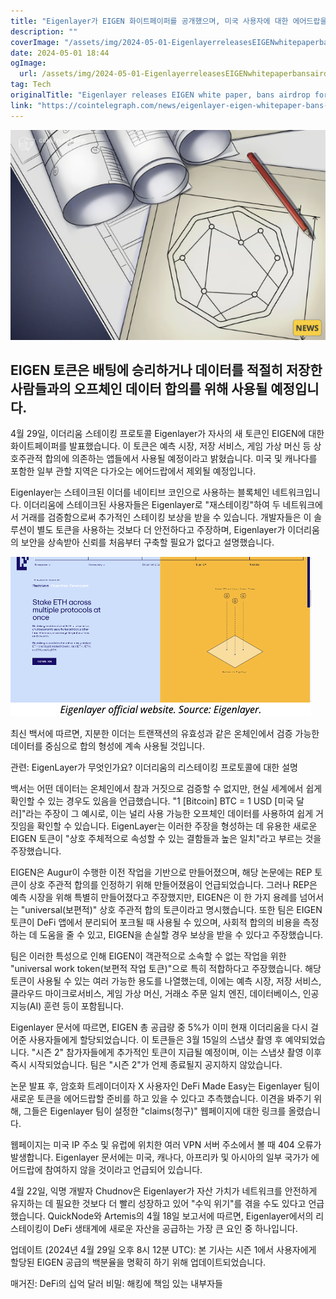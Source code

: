 ```yaml
---
title: "Eigenlayer가 EIGEN 화이트페이퍼를 공개했으며, 미국 사용자에 대한 에어드랍을 금지했습니다"
description: ""
coverImage: "/assets/img/2024-05-01-EigenlayerreleasesEIGENwhitepaperbansairdropforUSusers_thumbnail.png"
date: 2024-05-01 18:44
ogImage: 
  url: /assets/img/2024-05-01-EigenlayerreleasesEIGENwhitepaperbansairdropforUSusers_thumbnail.png
tag: Tech
originalTitle: "Eigenlayer releases EIGEN white paper, bans airdrop for US users"
link: "https://cointelegraph.com/news/eigenlayer-eigen-whitepaper-bans-airdrop-us-users"
---
```



![EIGEN token thumbnail](/assets/img/2024-05-01-EigenlayerreleasesEIGENwhitepaperbansairdropforUSusers_thumbnail.png)

## EIGEN 토큰은 배팅에 승리하거나 데이터를 적절히 저장한 사람들과의 오프체인 데이터 합의를 위해 사용될 예정입니다.

4월 29일, 이더리움 스테이킹 프로토콜 Eigenlayer가 자사의 새 토큰인 EIGEN에 대한 화이트페이퍼를 발표했습니다. 이 토큰은 예측 시장, 저장 서비스, 게임 가상 머신 등 상호주관적 합의에 의존하는 앱들에서 사용될 예정이라고 밝혔습니다. 미국 및 캐나다를 포함한 일부 관할 지역은 다가오는 에어드랍에서 제외될 예정입니다.

Eigenlayer는 스테이크된 이더를 네이티브 코인으로 사용하는 블록체인 네트워크입니다. 이더리움에 스테이크된 사용자들은 Eigenlayer로 "재스테이킹"하여 두 네트워크에서 거래를 검증함으로써 추가적인 스테이킹 보상을 받을 수 있습니다. 개발자들은 이 솔루션이 별도 토큰을 사용하는 것보다 더 안전하다고 주장하며, Eigenlayer가 이더리움의 보안을 상속받아 신뢰를 처음부터 구축할 필요가 없다고 설명했습니다.



![EigenLayer Whitepaper](/assets/img/2024-05-01-EigenlayerreleasesEIGENwhitepaperbansairdropforUSusers_0.png)

최신 백서에 따르면, 지분한 이더는 트랜잭션의 유효성과 같은 온체인에서 검증 가능한 데이터를 중심으로 합의 형성에 계속 사용될 것입니다.

관련: EigenLayer가 무엇인가요? 이더리움의 리스테이킹 프로토콜에 대한 설명

백서는 어떤 데이터는 온체인에서 참과 거짓으로 검증할 수 없지만, 현실 세계에서 쉽게 확인할 수 있는 경우도 있음을 언급했습니다. "1 [Bitcoin] BTC = 1 USD [미국 달러]"라는 주장이 그 예시로, 이는 널리 사용 가능한 오프체인 데이터를 사용하여 쉽게 거짓임을 확인할 수 있습니다. EigenLayer는 이러한 주장을 형성하는 데 유용한 새로운 EIGEN 토큰이 "상호 주체적으로 속성할 수 있는 결함들과 높은 일치"라고 부르는 것을 주장했습니다.



EIGEN은 Augur이 수행한 이전 작업을 기반으로 만들어졌으며, 해당 논문에는 REP 토큰이 상호 주관적 합의를 인정하기 위해 만들어졌음이 언급되었습니다. 그러나 REP은 예측 시장을 위해 특별히 만들어졌다고 주장했지만, EIGEN은 이 한 가지 용례를 넘어서는 "universal(보편적)" 상호 주관적 합의 토큰이라고 명시했습니다. 또한 팀은 EIGEN 토큰이 DeFi 앱에서 분리되어 포크될 때 사용될 수 있으며, 사회적 합의의 비용을 측정하는 데 도움을 줄 수 있고, EIGEN을 손실할 경우 보상을 받을 수 있다고 주장했습니다.

팀은 이러한 특성으로 인해 EIGEN이 객관적으로 소속할 수 없는 작업을 위한 "universal work token(보편적 작업 토큰)"으로 특히 적합하다고 주장했습니다. 해당 토큰이 사용될 수 있는 여러 가능한 용도를 나열했는데, 이에는 예측 시장, 저장 서비스, 클라우드 마이크로서비스, 게임 가상 머신, 거래소 주문 일치 엔진, 데이터베이스, 인공 지능(AI) 훈련 등이 포함됩니다.

Eigenlayer 문서에 따르면, EIGEN 총 공급량 중 5%가 이미 현재 이더리움을 다시 걸어준 사용자들에게 할당되었습니다. 이 토큰들은 3월 15일의 스냅샷 촬영 후 예약되었습니다. "시즌 2" 참가자들에게 추가적인 토큰이 지급될 예정이며, 이는 스냅샷 촬영 이후 즉시 시작되었습니다. 팀은 "시즌 2"가 언제 종료될지 공지하지 않았습니다.

논문 발표 후, 암호화 트레이더이자 X 사용자인 DeFi Made Easy는 Eigenlayer 팀이 새로운 토큰을 에어드랍할 준비를 하고 있을 수 있다고 추측했습니다. 이견을 봐주기 위해, 그들은 Eigenlayer 팀이 설정한 "claims(청구)" 웹페이지에 대한 링크를 올렸습니다.



웹페이지는 미국 IP 주소 및 유럽에 위치한 여러 VPN 서버 주소에서 볼 때 404 오류가 발생합니다. Eigenlayer 문서에는 미국, 캐나다, 아프리카 및 아시아의 일부 국가가 에어드랍에 참여하지 않을 것이라고 언급되어 있습니다.

4월 22일, 익명 개발자 Chudnov은 Eigenlayer가 자산 가치가 네트워크를 안전하게 유지하는 데 필요한 것보다 더 빨리 성장하고 있어 "수익 위기"를 겪을 수도 있다고 언급했습니다. QuickNode와 Artemis의 4월 18일 보고서에 따르면, Eigenlayer에서의 리스테이킹이 DeFi 생태계에 새로운 자산을 공급하는 가장 큰 요인 중 하나입니다.

업데이트 (2024년 4월 29일 오후 8시 12분 UTC): 본 기사는 시즌 1에서 사용자에게 할당된 EIGEN 공급의 백분율을 명확히 하기 위해 업데이트되었습니다.

매거진: DeFi의 십억 달러 비밀: 해킹에 책임 있는 내부자들